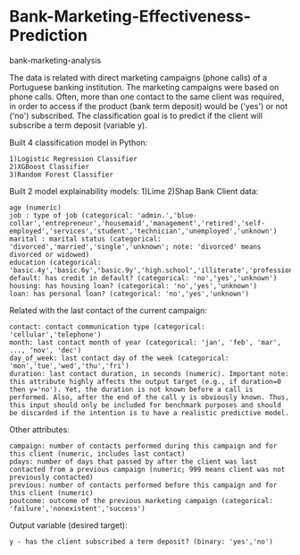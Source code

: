 # Bank-Marketing-Effectiveness-Prediction
bank-marketing-analysis

The data is related with direct marketing campaigns (phone calls) of a Portuguese banking institution. 
The marketing campaigns were based on phone calls. Often, more than one contact to the same client was required,
in order to access if the product (bank term deposit) would be ('yes') or not ('no') subscribed. 
The classification goal is to predict if the client will subscribe a term deposit (variable y).

Built 4 classification model in Python:

    1)Logistic Regression Classifier
    2)XGBoost Classifier
    3)Random Forest Classifier
Built 2 model explainability models:
    1)Lime
    2)Shap
Bank Client data:

    age (numeric)
    job : type of job (categorical: 'admin.','blue-collar','entrepreneur','housemaid','management','retired','self-employed','services','student','technician','unemployed','unknown')
    marital : marital status (categorical: 'divorced','married','single','unknown'; note: 'divorced' means divorced or widowed)
    education (categorical: 'basic.4y','basic.6y','basic.9y','high.school','illiterate','professional.course','university.degree','unknown')
    default: has credit in default? (categorical: 'no','yes','unknown')
    housing: has housing loan? (categorical: 'no','yes','unknown')
    loan: has personal loan? (categorical: 'no','yes','unknown')

Related with the last contact of the current campaign:

    contact: contact communication type (categorical: 'cellular','telephone')
    month: last contact month of year (categorical: 'jan', 'feb', 'mar', ..., 'nov', 'dec')
    day_of_week: last contact day of the week (categorical: 'mon','tue','wed','thu','fri')
    duration: last contact duration, in seconds (numeric). Important note: this attribute highly affects the output target (e.g., if duration=0 then y='no'). Yet, the duration is not known before a call is performed. Also, after the end of the call y is obviously known. Thus, this input should only be included for benchmark purposes and should be discarded if the intention is to have a realistic predictive model.

Other attributes:

    campaign: number of contacts performed during this campaign and for this client (numeric, includes last contact)
    pdays: number of days that passed by after the client was last contacted from a previous campaign (numeric; 999 means client was not previously contacted)
    previous: number of contacts performed before this campaign and for this client (numeric)
    poutcome: outcome of the previous marketing campaign (categorical: 'failure','nonexistent','success')

Output variable (desired target):

    y - has the client subscribed a term deposit? (binary: 'yes','no')

    
